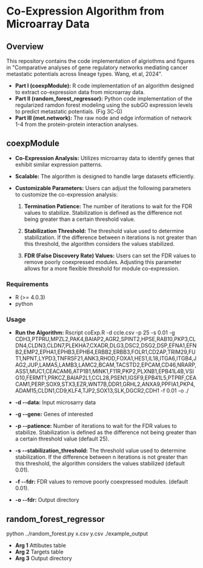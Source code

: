 # Co-Expression Algorithm from Microarray Data

## Overview

This repository contains the code implementation of algriothms and figures in "Comparative analyses of gene regulatory networks mediating cancer metastatic potentials across lineage types. Wang, et al, 2024". 

- **Part I (coexpModule):** R code implementation of an algorithm designed to extract co-expression data from microarray data. 
- **Part II (random_forest_regressor):** Python code implementation of the regularized ramdon forest modeling using the subGO expression levels to predict metastatic potentials. (Fig 3C-G)
- **Part III (met.network):** The raw node and edge information of network 1-4 from the protein-protein interaction analyses.

## coexpModule

- **Co-Expression Analysis:** Utilizes microarray data to identify genes that exhibit similar expression patterns.
- **Scalable:** The algorithm is designed to handle large datasets efficiently.
- **Customizable Parameters:** Users can adjust the following parameters to customize the co-expression analysis:

    1. **Termination Patience:** The number of iterations to wait for the FDR values to stabilize. Stabilization is defined as the difference not being greater than a certain threshold value.

    2. **Stabilization Threshold:** The threshold value used to determine stabilization. If the difference between n iterations is not greater than this threshold, the algorithm considers the values stabilized.

    3. **FDR (False Discovery Rate) Values:** Users can set the FDR values to remove poorly coexpressed modules. Adjusting this parameter allows for a more flexible threshold for module co-expression.

### Requirements

- R (>= 4.0.3)
- python 

### Usage

- **Run the Algorithm:** Rscript coExp.R -d ccle.csv -p 25 -s 0.01 -g CDH3,PTPRU,MPZL2,PAK4,BAIAP2,AGR2,SPINT2,HPSE,RAB10,PKP3,CLDN4,CLDN3,CLDN7,PLEKHA7,CXADR,DLG3,DSC2,DSG2,DSP,EFNA1,EFNB2,EMP2,EPHA1,EPHB3,EPHB4,ERBB2,ERBB3,FOLR1,CD2AP,TRIM29,FUT1,NPNT,LYPD3,TNFRSF21,ANK3,RHOD,FOXA1,HES1,IL18,ITGA6,ITGB4,JAG2,JUP,LAMA5,LAMB3,LAMC2,BCAM,TACSTD2,EPCAM,CD46,NRARP,ASS1,MUC1,CEACAM6,ATP1B1,MINK1,F11R,PKP2,PLXNB1,EPB41L4B,VSIG10,FERMT1,PRKCZ,BAIAP2L1,CCL28,PSEN1,IGSF9,EPB41L5,PTPRF,CEACAM1,PERP,SOX9,STX3,EZR,WNT7B,DDR1,GRHL2,ANXA9,PPFIA1,PKP4,ADAM15,CLDN1,CD9,KLF4,TJP2,SOX13,SLK,DGCR2,CDH1 -f 0.01 -o ./

- **-d --data:** Input microsarry data
- **-g --gene:** Genes of interested
- **-p --patience:** Number of iterations to wait for the FDR values to stabilize. Stabilization is defined as the difference not being greater than a certain threshold value (default 25).
- **-s --stabilization_threshold:** The threshold value used to determine stabilization. If the difference between n iterations is not greater than this threshold, the algorithm considers the values stabilized (default 0.01).
- **-f --fdr:** FDR values to remove poorly coexpressed modules. (default 0.01).
- **-o --fdr:** Output directory

## random_forest_regressor

python ../random_forest.py x.csv y.csv ./example_output

- **Arg 1** Attibutes table
- **Arg 2** Targets table
- **Arg 3** Output directory

